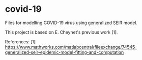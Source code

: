 # covid-19
Files for modelling COVID-19 virus using generalized SEIR model. 

This project is based on E. Cheynet's previous work [1].

References:
[1] https://www.mathworks.com/matlabcentral/fileexchange/74545-generalized-seir-epidemic-model-fitting-and-computation
